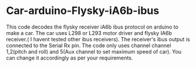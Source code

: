 # Car-arduino-Flysky-iA6b-ibus

This code decodes the flysky receiver iA6b ibus protocol on arduino to make a car. The car uses L298 or L293 motor driver and flysky IA6b receiver.( I havent tested other ibus receivers).
The receiver's ibus output is connected to the Serial Rx pin.
The code only uses channel channel 1,2(pitch and roll) and 5(Aux channel to set maximum speed of car). You can change it accordingly as per your requirements.
